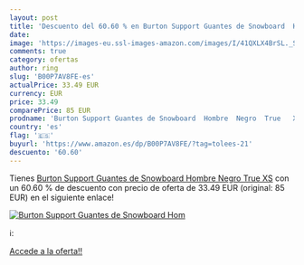 ```yaml
---
layout: post
title: 'Descuento del 60.60 % en Burton Support Guantes de Snowboard  Hom'
date: 
image: 'https://images-eu.ssl-images-amazon.com/images/I/41QXLX4BrSL._SL200_.jpg'
comments: true
category: ofertas
author: ring
slug: 'B00P7AV8FE-es'
actualPrice: 33.49 EUR
currency: EUR
price: 33.49
comparePrice: 85 EUR
prodname: 'Burton Support Guantes de Snowboard  Hombre  Negro  True   XS'
country: 'es'
flag: '🇪🇸'
buyurl: 'https://www.amazon.es/dp/B00P7AV8FE/?tag=tolees-21'
descuento: '60.60'
---
```


Tienes [Burton Support Guantes de Snowboard  Hombre  Negro  True   XS](https://www.amazon.es/dp/B00P7AV8FE/?tag=tolees-21) con un 60.60 % de descuento con precio de oferta de 33.49 EUR (original: 85 EUR) en el siguiente enlace!

[![Burton Support Guantes de Snowboard  Hom](https://images-eu.ssl-images-amazon.com/images/I/41QXLX4BrSL._SL200_.jpg)](https://www.amazon.es/dp/B00P7AV8FE/?tag=tolees-21)

ℹ️:


[Accede a la oferta!!](https://www.amazon.es/dp/B00P7AV8FE/?tag=tolees-21)
